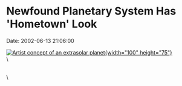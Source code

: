 Newfound Planetary System Has \'Hometown\' Look
===============================================

Date: 2002-06-13 21:06:00

[![Artist concept of an extrasolar
planet](http://www.jpl.nasa.gov/images/planetquest/NEW_extrasolar-browse.jpg){width="100"
height="75"}](http://www.jpl.nasa.gov/news/&rn=news.xml&rst=6473)\
\

\
\

